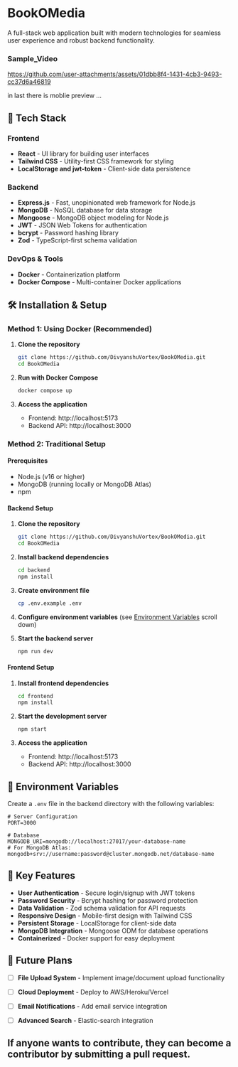 # BookOMedia

A full-stack web application built with modern technologies for seamless user experience and robust backend functionality.


### Sample_Video
https://github.com/user-attachments/assets/01dbb8f4-1431-4cb3-9493-cc37d6a46819

in last there is moblie preview ...


## 🚀 Tech Stack

### Frontend
- **React** - UI library for building user interfaces
- **Tailwind CSS** - Utility-first CSS framework for styling
- **LocalStorage and jwt-token** - Client-side data persistence

### Backend
- **Express.js** - Fast, unopinionated web framework for Node.js
- **MongoDB** - NoSQL database for data storage
- **Mongoose** - MongoDB object modeling for Node.js
- **JWT** - JSON Web Tokens for authentication
- **bcrypt** - Password hashing library
- **Zod** - TypeScript-first schema validation

### DevOps & Tools
- **Docker** - Containerization platform
- **Docker Compose** - Multi-container Docker applications

## 🛠️ Installation & Setup

### Method 1: Using Docker (Recommended)

1. **Clone the repository**
   ```bash
   git clone https://github.com/DivyanshuVortex/BookOMedia.git
   cd BookOMedia
   ```

2. **Run with Docker Compose**
   ```bash
   docker compose up
   ```

3. **Access the application**
   - Frontend: http://localhost:5173
   - Backend API: http://localhost:3000

### Method 2: Traditional Setup

#### Prerequisites
- Node.js (v16 or higher)
- MongoDB (running locally or MongoDB Atlas)
- npm

#### Backend Setup

1. **Clone the repository**
   ```bash
   git clone https://github.com/DivyanshuVortex/BookOMedia.git
   cd BookOMedia
   ```

2. **Install backend dependencies**
   ```bash
   cd backend
   npm install
   ```

3. **Create environment file**
   ```bash
   cp .env.example .env
   ```

4. **Configure environment variables** (see [Environment Variables](#environment-variables) scroll down)

5. **Start the backend server**
   ```bash
   npm run dev
   ```

#### Frontend Setup

1. **Install frontend dependencies**
   ```bash
   cd frontend
   npm install
   ```

2. **Start the development server**
   ```bash
   npm start
   ```

3. **Access the application**
   - Frontend: http://localhost:5173
   - Backend API: http://localhost:3000

## 🔧 Environment Variables

Create a `.env` file in the backend directory with the following variables:

```env
# Server Configuration
PORT=3000

# Database
MONGODB_URI=mongodb://localhost:27017/your-database-name
# For MongoDB Atlas: mongodb+srv://username:password@cluster.mongodb.net/database-name
```


## 🔑 Key Features

- **User Authentication** - Secure login/signup with JWT tokens
- **Password Security** - Bcrypt hashing for password protection
- **Data Validation** - Zod schema validation for API requests
- **Responsive Design** - Mobile-first design with Tailwind CSS
- **Persistent Storage** - LocalStorage for client-side data
- **MongoDB Integration** - Mongoose ODM for database operations
- **Containerized** - Docker support for easy deployment


## 🚀 Future Plans

- [ ] **File Upload System** - Implement image/document upload functionality
- [ ] **Cloud Deployment** - Deploy to AWS/Heroku/Vercel
- [ ] **Email Notifications** - Add email service integration
- [ ] **Advanced Search** - Elastic-search integration


## If anyone wants to contribute, they can become a contributor by submitting a pull request.
